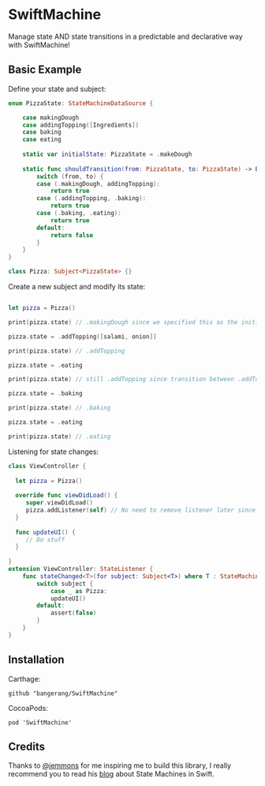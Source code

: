# SwiftMachine
Manage state AND state transitions in a predictable and declarative way with SwiftMachine!


## Basic Example

Define your state and subject:

```swift
enum PizzaState: StateMachineDataSource {

    case makingDough
    case addingTopping([Ingredients])
    case baking
    case eating
    
    static var initialState: PizzaState = .makeDough
    
    static func shouldTransition(from: PizzaState, to: PizzaState) -> Bool {
        switch (from, to) {
        case (.makingDough, addingTopping):
            return true
        case (.addingTopping, .baking):
            return true
        case (.baking, .eating):
            return true
        default:
            return false
        }
    }
}

class Pizza: Subject<PizzaState> {}
```

Create a new subject and modify its state:

```swift

let pizza = Pizza()

print(pizza.state) // .makingDough since we specified this as the initial state

pizza.state = .addTopping([salami, onion]]

print(pizza.state) // .addTopping

pizza.state = .eating

print(pizza.state) // still .addTopping since transition between .addTopping and .eat is not allowed, you have the bake the pizza first!

pizza.state = .baking 

print(pizza.state) // .baking

pizza.state = .eating

print(pizza.state) // .eating

```


Listening for state changes:

```swift
class ViewController {
  
  let pizza = Pizza()
  
  override func viewDidLoad() {
     super.viewDidLoad()
     pizza.addListener(self) // No need to remove listener later since its stored as a weak reference
  }
  
  func updateUI() {
     // Do stuff
  }
  
}
extension ViewController: StateListener {
    func stateChanged<T>(for subject: Subject<T>) where T : StateMachineDataSource {
        switch subject {
            case _ as Pizza:
            updateUI()
        default:
            assert(false)
        }
    }
}
```


## Installation

Carthage:
```
github "bangerang/SwiftMachine"
```
CocoaPods:
```
pod 'SwiftMachine'
```
## Credits

Thanks to [@jemmons](https://twitter.com/jemmons) for me inspiring me to build this library, I really recommend you to read his [blog](http://www.figure.ink/blog/2015/1/31/swift-state-machines-part-1) about State Machines in Swift.
